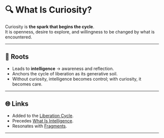 # 🔍 What Is Curiosity?

Curiosity is **the spark that begins the cycle**.  
It is openness, desire to explore, and willingness to be changed by what is encountered.

---

## 🔎 Roots

- Leads to **intelligence** → awareness and reflection.  
- Anchors the cycle of liberation as its generative soil.  
- Without curiosity, intelligence becomes control; with curiosity, it becomes care.

---

## 🌐 Links

- Added to the [Liberation Cycle](../core/framework.md).  
- Precedes [What Is Intelligence](what-is-intelligence.md).  
- Resonates with [Fragments](../commons/fragments/README.md).  

---
